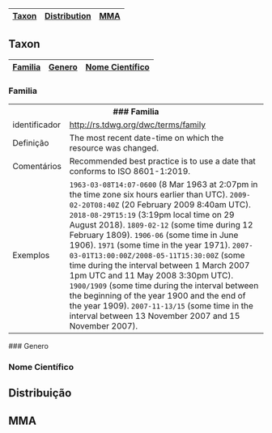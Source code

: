 
| [Taxon](https://github.com/edalcin/MMA-Ameacadas/blob/main/propostaPadrao.md#taxon) | [Distribution](https://github.com/edalcin/MMA-Ameacadas/blob/main/propostaPadrao.md#distribuição) | [MMA](https://github.com/edalcin/MMA-Ameacadas/blob/main/propostaPadrao.md#mma) |
|---|---|---|


## Taxon

| [Familia](https://github.com/edalcin/MMA-Ameacadas/blob/main/propostaPadrao.md#familia) | [Genero](https://github.com/edalcin/MMA-Ameacadas/blob/main/propostaPadrao.md#distribuição) | [Nome Científico](https://github.com/edalcin/MMA-Ameacadas/blob/main/propostaPadrao.md#mma) |
|---|---|---|


### Familia

<table class="table table-sm table-bordered">
    <tbody>
        <tr class="table-secondary"><th colspan="2">### Familia</span></th></tr>
        <tr><td class="theme-label">identificador</td><td><a href="	http://rs.tdwg.org/dwc/terms/family">	http://rs.tdwg.org/dwc/terms/family</a></td></tr>
        <tr><td class="theme-label">Definição</td><td>The most recent date-time on which the resource was changed.</td></tr>
        <tr><td class="theme-label">Comentários</td><td>Recommended best practice is to use a date that conforms to ISO 8601-1:2019.</td></tr>
        <tr><td class="theme-label">Exemplos</td><td><code>1963-03-08T14:07-0600</code> (8 Mar 1963 at 2:07pm in the time zone six hours earlier than UTC). <code>2009-02-20T08:40Z</code> (20 February 2009 8:40am UTC). <code>2018-08-29T15:19</code> (3:19pm local time on 29 August 2018). <code>1809-02-12</code> (some time during 12 February 1809). <code>1906-06</code> (some time in June 1906). <code>1971</code> (some time in the year 1971). <code>2007-03-01T13:00:00Z/2008-05-11T15:30:00Z</code> (some time during the interval between 1 March 2007 1pm UTC and 11 May 2008 3:30pm UTC). <code>1900/1909</code> (some time during the interval between the beginning of the year 1900 and the end of the year 1909). <code>2007-11-13/15</code> (some time in the interval between 13 November 2007 and 15 November 2007).</td></tr>
    </tbody>
</table>
### Genero


### Nome Científico


## Distribuição

## MMA

## 



